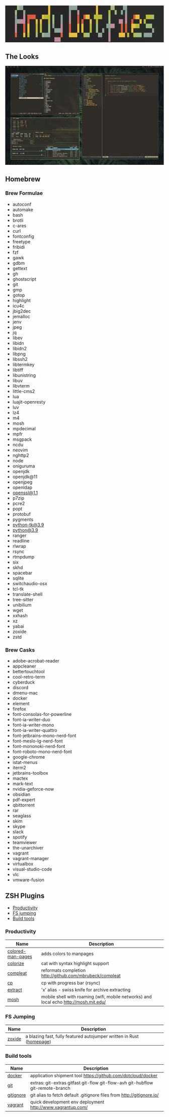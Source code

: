 ![alt text](https://github.com/andynameistaken/dotfiles/blob/master/image_dotfiles.png)

## The Looks

![alt text](https://github.com/andynameistaken/dotfiles/blob/master/desktop.png)

## Homebrew

### Brew Formulae

* autoconf
* automake
* bash
* brotli
* c-ares
* curl
* fontconfig
* freetype
* fribidi
* fzf
* gawk
* gdbm
* gettext
* gh
* ghostscript
* git
* gmp
* gotop
* highlight
* icu4c
* jbig2dec
* jemalloc
* jenv
* jpeg
* jq
* libev
* libidn
* libidn2
* libpng
* libssh2
* libtermkey
* libtiff
* libunistring
* libuv
* libvterm
* little-cms2
* lua
* luajit-openresty
* luv
* lz4
* m4
* mosh
* mpdecimal
* mpfr
* msgpack
* ncdu
* neovim
* nghttp2
* node
* oniguruma
* openjdk
* openjdk@11
* openjpeg
* openldap
* openssl@1.1
* p7zip
* pcre2
* popt
* protobuf
* pygments
* python-tk@3.9
* python@3.9
* ranger
* readline
* rlwrap
* rsync
* rtmpdump
* six
* skhd
* spacebar
* sqlite
* switchaudio-osx
* tcl-tk
* translate-shell
* tree-sitter
* unibilium
* wget
* xxhash
* xz
* yabai
* zoxide
* zstd

### Brew Casks

* adobe-acrobat-reader
* appcleaner
* bettertouchtool
* cool-retro-term
* cyberduck
* discord
* dmenu-mac
* docker
* element
* firefox
* font-consolas-for-powerline
* font-ia-writer-duo
* font-ia-writer-mono
* font-ia-writer-quattro
* font-jetbrains-mono-nerd-font
* font-meslo-lg-nerd-font
* font-mononoki-nerd-font
* font-roboto-mono-nerd-font
* google-chrome
* istat-menus
* iterm2
* jetbrains-toolbox
* mactex
* mark-text
* nvidia-geforce-now
* obsidian
* pdf-expert
* qbittorrent
* rar
* seaglass
* skim
* skype
* slack
* spotify
* teamviewer
* the-unarchiver
* vagrant
* vagrant-manager
* virtualbox
* visual-studio-code
* vlc
* vmware-fusion

## ZSH Plugins

- [Productivity](Plugins-Overview#productivity)
- [FS jumping](Plugins-Overview#fs-jumping)
- [Build tools](Plugins-Overview#build-tools)

### Productivity

| Name                                                                                                            | Description                                                                                                    |
| --------------------------------------------------------------------------------------------------------------- | -------------------------------------------------------------------------------------------------------------- |
| [colored-man-pages](https://github.com/ohmyzsh/ohmyzsh/tree/master/plugins/colored-man-pages)                   | adds colors to manpages                                                                                        |
| [colorize](https://github.com/ohmyzsh/ohmyzsh/tree/master/plugins/colorize)                                     | cat with syntax highlight support                                                                              |
| [compleat](https://github.com/ohmyzsh/ohmyzsh/tree/master/plugins/compleat)                                     | reformats completion http://github.com/mbrubeck/compleat                                                       |
| [cp](https://github.com/ohmyzsh/ohmyzsh/tree/master/plugins/cp)                                                 | cp with progress bar (rsync)                                                                                   |
| [extract](https://github.com/ohmyzsh/ohmyzsh/tree/master/plugins/extract)                                       | 'x' alias - swiss knife for archive extracting                                                                 |
| [mosh](https://github.com/ohmyzsh/ohmyzsh/tree/master/plugins/mosh)                                             | mobile shell with roaming (wifi, mobile networks) and local echo http://mosh.mit.edu/                          |


### FS Jumping

| Name                                                                        | Description                                                   |
| --------------------------------------------------------------------------- | ------------------------------------------------------------- |
| [zoxide](https://github.com/ohmyzsh/ohmyzsh/tree/master/plugins/zoxide)     | a blazing fast, fully featured autojumper written in Rust ([homepage](https://github.com/ajeetdsouza/zoxide)) |

### Build tools

| Name                                                                                  | Description                                                                               |
| ------------------------------------------------------------------------------------- | ----------------------------------------------------------------------------------------- |
| [docker](https://github.com/ohmyzsh/ohmyzsh/tree/master/plugins/docker)               | application shipment tool https://github.com/dotcloud/docker                              |
| [git](https://github.com/ohmyzsh/ohmyzsh/tree/master/plugins/git)                     | extras: git-extras gitfast git-flow git-flow-avh git-hubflow git-remote-branch            |
| [gitignore](https://github.com/ohmyzsh/ohmyzsh/tree/master/plugins/gitignore)         | git alias to fetch default .gitignore files from http://gitignore.io/                     |
| [vagrant](https://github.com/ohmyzsh/ohmyzsh/tree/master/plugins/vagrant)             | quick development env deployment http://www.vagrantup.com/                                |




